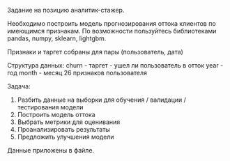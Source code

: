 Задание на позицию аналитик-стажер.

Необходимо построить модель прогнозирования оттока клиентов по имеющимся признакам.
По возможности пользуйтесь библиотеками pandas, numpy, sklearn, lightgbm.

Признаки и таргет собраны для пары (пользователь, дата)

Структура данных:
churn  - таргет - ушел ли пользователь в отток
year    - год
month - месяц
26 признаков пользователя

Задача:
1) Разбить данные на выборки для обучения / валидации / тестирования модели
2) Построить модель оттока
3) Выбрать метрики для оценивания
4) Проанализировать результаты
5) Предложить улучшения модели

Данные приложены в файле.
